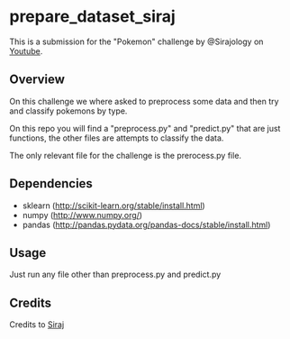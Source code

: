 # prepare_dataset_siraj
This is a submission for the "Pokemon" challenge by @Sirajology on [Youtube](https://youtu.be/0xVqLJe9_CY).

## Overview
On this challenge we where asked to preprocess some data and then try and classify pokemons by type.

On this repo you will find a "preprocess.py" and "predict.py" that are just functions, the other files are attempts to classify the data.

The only relevant file for the challenge is the prerocess.py file.

## Dependencies
* sklearn (http://scikit-learn.org/stable/install.html)
* numpy (http://www.numpy.org/)
* pandas (http://pandas.pydata.org/pandas-docs/stable/install.html)

## Usage
Just run any file other than preprocess.py and predict.py

## Credits
Credits to [Siraj](https://github.com/llSourcell)